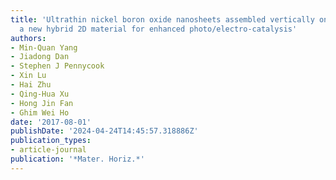 ```yaml
---
title: 'Ultrathin nickel boron oxide nanosheets assembled vertically on graphene:
  a new hybrid 2D material for enhanced photo/electro-catalysis'
authors:
- Min-Quan Yang
- Jiadong Dan
- Stephen J Pennycook
- Xin Lu
- Hai Zhu
- Qing-Hua Xu
- Hong Jin Fan
- Ghim Wei Ho
date: '2017-08-01'
publishDate: '2024-04-24T14:45:57.318886Z'
publication_types:
- article-journal
publication: '*Mater. Horiz.*'
---
```

